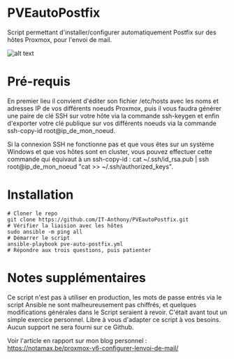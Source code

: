 # PVEautoPostfix
Script permettant d'installer/configurer automatiquement Postfix sur des hôtes Proxmox, pour l'envoi de mail.

![alt text](https://i.imgur.com/qZ8jTuy.png)

# Pré-requis
En premier lieu il convient d'éditer son fichier /etc/hosts avec les noms et adresses IP de vos différents noeuds Proxmox, puis il vous faudra générer une paire de clé SSH sur votre hôte via la commande ssh-keygen et enfin d'exporter votre clé publique sur vos différents noeuds via la commande ssh-copy-id root@ip_de_mon_noeud.

Si la connexion SSH ne fonctionne pas et que vous êtes sur un système Windows et que vos hôtes sont en cluster, vous pouvez effectuer cette commande qui équivaut à un ssh-copy-id : cat ~/.ssh/id_rsa.pub | ssh root@ip_de_mon_noeud "cat >> ~/.ssh/authorized_keys".


# Installation
```
# Cloner le repo
git clone https://github.com/IT-Anthony/PVEautoPostfix.git 
# Vérifier la liaision avec les hôtes
sudo ansible -m ping all 
# Démarrer le script
ansible-playbook pve-auto-postfix.yml
# Répondre aux trois questions, puis patienter
```

# Notes supplémentaires
Ce script n'est pas à utiliser en production, les mots de passe entrés via le script Ansible ne sont malheureusement pas chiffrés, et quelques modifications générales dans le Script seraient à revoir. C'était avant tout un simple exercice personnel. Libre à vous d'adapter ce script à vos besoins. Aucun support ne sera fourni sur ce Github.

Voir l'article en rapport sur mon blog personnel : https://notamax.be/proxmox-v6-configurer-lenvoi-de-mail/

